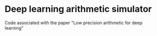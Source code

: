Deep learning arithmetic simulator
==================================

Code associated with the paper "Low precision arithmetic for deep learning" 


